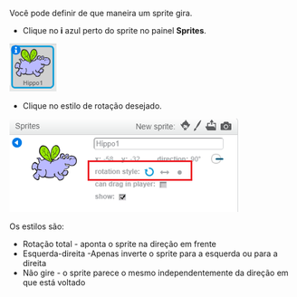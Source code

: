 Você pode definir de que maneira um sprite gira.

- Clique no **i** azul perto do sprite no painel **Sprites**.

![Clique no i](images/click-i.png)

- Clique no estilo de rotação desejado.

![Estilo de rotação diferente](images/rotation-style.png)

Os estilos são:

- Rotação total - aponta o sprite na direção em frente
- Esquerda-direita -Apenas inverte o sprite para a esquerda ou para a direita
- Não gire - o sprite parece o mesmo independentemente da direção em que está voltado